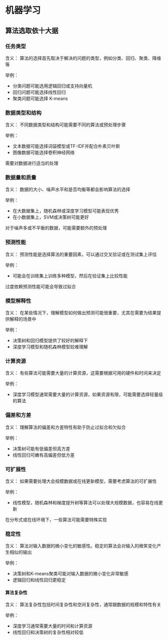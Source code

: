 #  机器学习

## 算法选取依十大据

### 任务类型

含义： 算法的选择首先取决于解决的问题的类型，例如分类、回归、聚类、降维等

举例： 
* 分类问题可能选用逻辑回归或支持向量机
* 回归问题可能选择线性回归
* 聚类问题可能选择 K-means



### 数据类型和结构

含义： 不同数据类型和结构可能需要不同的算法或预处理步骤

举例：
* 文本数据可能选择词袋模型或TF-IDF并配合朴素贝叶斯
* 图像数据可能选择卷积神经网络
  
需要对数据进行适当的处理

### 数据量和质量

含义： 数据的大小、噪声水平和是否均衡等都会影响算法的选择

举例：
* 在大数据集上，随机森林或深度学习模型可能表现优秀
* 在小数据集上，SVM或决策树可能更好

对于噪声多或不平衡的数据，可能需要额外的预处理

### 预测性能

含义： 预测性能是选择算法的重要因素，可以通过交叉验证或在测试集上评估

举例：
* 可能会在训练集上训练多种模型，然后在验证集上比较性能

过度依赖预测性能可能会导致过拟合

### 模型解释性

含义： 在某些情况下，理解模型如何做出预测可能很重要，尤其在需要为结果提供解释的场景中

举例：
* 决策树和回归模型提供了较好的解释下
* 深度学习模型和随机森林模型较难理解

### 计算资源

含义： 有些算法可能需要大量的计算资源，这需要根据可用的硬件和时间来决定

举例：
* 深度学习模型通常需要大量的计算资源，如果资源有限，可能需要选择轻量级的算法

### 偏差和方差

含义： 理解算法的偏差和方差特性有助于防止过拟合和欠拟合

举例：
* 决策树可能有低偏差但高方差
* 线性回归可嫩有高偏差但低方差

### 可扩展性

含义： 如果需要处理大会规模数据或在线更新模型，需要考虑算法的可扩展性

举例： 
* 线性模型，随机森林和梯度提升树等算法可以处理大规模数据，也容易在线更新

在分布式或在线环境下，一些算法可能需要特殊实现

### 稳定性

含义： 算法对输入数据的微小变化的敏感性。稳定的算法会对输入的微笑变化产生相似的输出

举例：
* 决策树和K-means聚类可能对输入数据的微小变化非常敏感
* 逻辑回归和线性回归更稳定

#### 算法复杂性

含义： 算法复杂性包括时间复杂性和空间复杂性，通常跟数据的规模和特性有关

举例： 
* 深度学习通常需要大量的时间和计算资源
* 线性回归和决策树的复杂性相对较低

